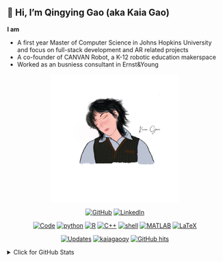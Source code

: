 ## 👋 Hi, I’m Qingying Gao (aka Kaia Gao)
**I am**
- A first year Master of Computer Science in Johns Hopkins University and focus on full-stack development and AR related projects
- A co-founder of CANVAN Robot, a K-12 robotic education makerspace
- Worked as an busniess consultant in Ernst&Young
<!-- - 📫 How to reach me -->


<div align="center">
  <img src="./selfie.JPG" width = "300" alt="selfie" align=center />
</div>
<p align="center">
    <a href="https://github.com/kaiagaoqy" target="_blank"><img alt="GitHub" src="https://img.shields.io/badge/-@kaiagaoqy-181717?style=flat-square&logo=GitHub&logoColor=white"></a>
    <a href="https://www.linkedin.com/in/kaia-qy-gao" target="_blank"><img alt="LinkedIn" src="https://img.shields.io/badge/-LinkedIn-0077B5?style=flat-square&logo=Linkedin&logoColor=white"></a>
<!--
    <a href="https://www.researchgate.net/profile/Alwin_Wang" target="_blank"><img alt="ResearchGate" src="https://img.shields.io/badge/-ResearchGate-00CCBB?style=flat-square&logo=ResearchGate&logoColor=white"></a>
    <a href="https://orcid.org/0000-0003-4883-2917" target="_blank"><img alt="ORCID" src="https://img.shields.io/badge/-ORCID-A6CE39?style=flat-square&logo=ORCID&logoColor=white"></a>
    <a href="https://stackoverflow.com/users/5782687/alwin" target="_blank"><img alt="Stack Overflow" src="https://img.shields.io/badge/-Stack%20Overflow-FE7A16?style=flat-square&logo=Stack-Overflow&logoColor=white"></a>
    <a href="https://stackexchange.com/users/4446338/alwin" target="_blank"><img alt="Stack Exchange" src="https://img.shields.io/badge/-Stack%20Exchange-1E5297?style=flat-square&logo=Stack-Exchange&logoColor=white"></a>
 -->
</p>

<p align="center">
    <a href="https://github.com/kaiagaoqy?tab=repositories" target="_blank"><img alt="Code" src="https://img.shields.io/badge/-code-000000?style=flat-square&logo=Plex&logoColor=white"></a>
    <a href="https://github.com/kaiagaoqy?tab=repositories&language=python" target="_blank"><img alt="python" src="https://img.shields.io/badge/-python-3776AB?style=flat-square&logo=Python&logoColor=white"></a>
    <a href="https://github.com/kaiagaoqy?tab=repositories&language=r" target="_blank"><img alt="R" src="https://img.shields.io/badge/-R-276DC3?style=flat-square&logo=R&logoColor=white"></a>
    <a href="https://github.com/kaiagaoqy?tab=repositories&language=c%2B%2B" target="_blank"><img alt="C++" src="https://img.shields.io/badge/-C%2B%2B-00599C?style=flat-square&logo=C%2B%2B&logoColor=white"></a>
    <a href="https://github.com/kaiagaoqy?tab=repositories&language=shell" target="_blank"><img alt="shell" src="https://img.shields.io/badge/-shell-5391FE?style=flat-square&logo=PowerShell&logoColor=white"></a>
    <a href="https://github.com/kaiagaoqy?tab=repositories&language=matlab" target="_blank"><img alt="MATLAB" src="https://img.shields.io/badge/-MATLAB-0076A8?style=flat-square&logo=Mathworks&logoColor=white"></a>
    <a href="https://github.com/kaiagaoqy?tab=repositories&language=TeX" target="_blank"><img alt="LaTeX" src="https://img.shields.io/badge/-LaTeX-008080?style=flat-square&logo=LaTeX&logoColor=white"></a>
</p>

<p align="center">
    <a href="https://github.com/kaiagaoqy?tab=followers" target="_blank"><img alt="Updates" src="https://img.shields.io/badge/--000000?style=flat-square&logo=RSS&logoColor=white"></a>
    <a href="https://github.com/kaiagaoqy" target="_blank"><img alt="kaiagaoqy" src="https://badges.pufler.dev/visits/kaiagaoqy/kaiagaoqy?logo=GitHub&label=visits&color=success&logoColor=white&style=flat-square"/></a>
    <!--<a href="https://github.com/kaiagaoqy" target="_blank"><img alt="profile hits" src="https://img.shields.io/jsdelivr/gh/hw/kaiagaoqy/kaiagaoqy?label=hits&style=flat-square"></a>-->
    <a href="https://github.com/kaiagaoqy/kaiagaoqy" target="_blank"><img alt="GitHub hits" src="https://img.shields.io/github/last-commit/kaiagaoqy/kaiagaoqy?label=profile%20updated&style=flat-square"></a>
</p>

<details>
<summary>Click for GitHub Stats</summary>
<p align="center">
    <img alt = "GitHub Stats" src="https://github-readme-stats.vercel.app/api?username=kaiagaoqy&show_icons=true&hide=issues&icon_color=000000&hide_border=true&title_color=5391FE&text_color=555">
    <br>
    <img alt = "Top Language" src="https://github-readme-stats.vercel.app/api/top-langs/?username=kaiagaoqy&hide=html,&hide_border=true&title_color=5391FE&text_color=555"
</p>
</details>
